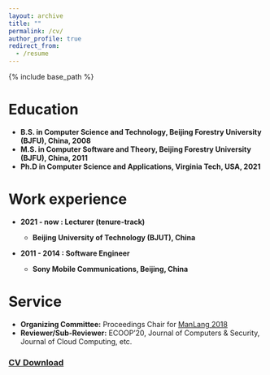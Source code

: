 ```yaml
---
layout: archive
title: ""
permalink: /cv/
author_profile: true
redirect_from:
  - /resume
---
```


{% include base_path %}

Education
======
* **B.S. in Computer Science and Technology, Beijing Forestry University (BJFU), China, 2008**
* **M.S. in Computer Software and Theory,  Beijing Forestry University (BJFU), China, 2011**
* **Ph.D in Computer Science and Applications, Virginia Tech, USA, 2021**

Work experience
======
* **2021 - now : Lecturer (tenure-track)**
  * **Beijing University of Technology (BJUT), China**

* **2011 - 2014 : Software Engineer**
  * **Sony Mobile Communications, Beijing, China**

Service
======
* **Organizing Committee:** Proceedings Chair for [ManLang 2018](https://ssw.jku.at/Services/conferences/manlang18/)
* **Reviewer/Sub-Reviewer:** ECOOP’20, Journal of Computers & Security, Journal of Cloud Computing, etc.

### [CV Download](http://ignorer001.github.io/yinl/files/yinliu_cv.pdf)
 
<!-- Skills
======
* Skill 1
* Skill 2
  * Sub-skill 2.1
  * Sub-skill 2.2
  * Sub-skill 2.3
* Skill 3 -->

<!-- Publications
======
  <ul>{% for post in site.publications %}
    {% include archive-single-cv.html %}
  {% endfor %}</ul> -->
  
<!-- Talks
======
  <ul>{% for post in site.talks %}
    {% include archive-single-talk-cv.html %}
  {% endfor %}</ul> -->
  
<!-- Teaching
======
  <ul>{% for post in site.teaching %}
    {% include archive-single-cv.html %}
  {% endfor %}</ul> -->
  
